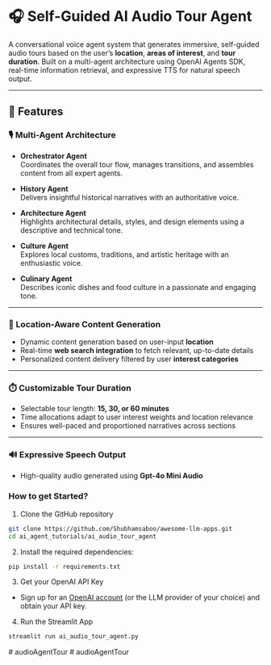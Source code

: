 # 🎧 Self-Guided AI Audio Tour Agent

A conversational voice agent system that generates immersive, self-guided audio tours based on the user’s **location**, **areas of interest**, and **tour duration**. Built on a multi-agent architecture using OpenAI Agents SDK, real-time information retrieval, and expressive TTS for natural speech output.

---

## 🚀 Features

### 🎙️ Multi-Agent Architecture

- **Orchestrator Agent**  
  Coordinates the overall tour flow, manages transitions, and assembles content from all expert agents.

- **History Agent**  
  Delivers insightful historical narratives with an authoritative voice.

- **Architecture Agent**  
  Highlights architectural details, styles, and design elements using a descriptive and technical tone.

- **Culture Agent**  
  Explores local customs, traditions, and artistic heritage with an enthusiastic voice.

- **Culinary Agent**  
  Describes iconic dishes and food culture in a passionate and engaging tone.

---

### 📍 Location-Aware Content Generation

- Dynamic content generation based on user-input **location**
- Real-time **web search integration** to fetch relevant, up-to-date details
- Personalized content delivery filtered by user **interest categories**

---

### ⏱️ Customizable Tour Duration

- Selectable tour length: **15, 30, or 60 minutes**
- Time allocations adapt to user interest weights and location relevance
- Ensures well-paced and proportioned narratives across sections

---

### 🔊 Expressive Speech Output

- High-quality audio generated using **Gpt-4o Mini Audio**

### How to get Started?

1. Clone the GitHub repository

```bash
git clone https://github.com/Shubhamsaboo/awesome-llm-apps.git
cd ai_agent_tutorials/ai_audio_tour_agent
```
2. Install the required dependencies:

```bash
pip install -r requirements.txt
```
3. Get your OpenAI API Key

- Sign up for an [OpenAI account](https://platform.openai.com/) (or the LLM provider of your choice) and obtain your API key.

4. Run the Streamlit App
```bash
streamlit run ai_audio_tour_agent.py
```

#   a u d i o A g e n t T o u r  
 #   a u d i o A g e n t T o u r  
 